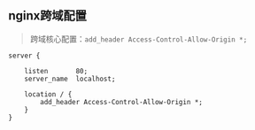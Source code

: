 ## nginx跨域配置

> 跨域核心配置：`add_header Access-Control-Allow-Origin *;`

```nginx
server {

    listen       80;
    server_name  localhost;
    
    location / {
    	add_header Access-Control-Allow-Origin *;
    }
}
```

